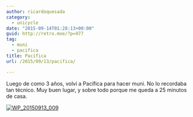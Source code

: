 ```yaml
---
author: ricardoquesada
category:
  - unicycle
date: "2015-09-14T01:28:13+00:00"
guid: http://retro.moe/?p=977
tag:
  - muni
  - pacifica
title: Pacífica
url: /2015/09/13/pacifica/

---
```

Luego de como 3 años, volví a Pacífica para hacer muni. No lo recordaba tan técnico. Muy buen lugar, y sobre todo porque me queda a 25 minutos de casa.

[![WP_20150913_009](/wp-content/uploads/2015/09/wp_20150913_009.jpg?w=660)](/wp-content/uploads/2015/09/wp_20150913_009.jpg)
